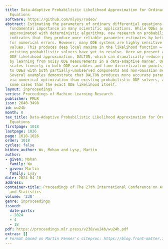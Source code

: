 ```yaml
---
title: Data-Adaptive Probabilistic Likelihood Approximation for Ordinary Differential
  Equations
software: https://github.com/mlysy/rodeo/
abstract: Estimating the parameters of ordinary differential equations (ODEs) is of
  fundamental importance in many scientific applications. While ODEs are typically
  approximated with deterministic algorithms, new research on probabilistic solvers
  indicates that they produce more reliable parameter estimates by better accounting
  for numerical errors. However, many ODE systems are highly sensitive to their parameter
  values. This produces deep local maxima in the likelihood function – a problem which
  existing probabilistic solvers have yet to resolve. Here we present a novel probabilistic
  ODE likelihood approximation, DALTON, which can dramatically reduce parameter sensitivity
  by learning from noisy ODE measurements in a data-adaptive manner. Our approximation
  scales linearly in both ODE variables and time discretization points, and is applicable
  to ODEs with both partially-unobserved components and non-Gaussian measurement models.
  Several examples demonstrate that DALTON produces more accurate parameter estimates
  via numerical optimization than existing probabilistic ODE solvers, and even in
  some cases than the exact ODE likelihood itself.
layout: inproceedings
series: Proceedings of Machine Learning Research
publisher: PMLR
issn: 2640-3498
id: wu24b
month: 0
tex_title: Data-Adaptive Probabilistic Likelihood Approximation for Ordinary Differential
  Equations
firstpage: 1018
lastpage: 1026
page: 1018-1026
order: 1018
cycles: false
bibtex_author: Wu, Mohan and Lysy, Martin
author:
- given: Mohan
  family: Wu
- given: Martin
  family: Lysy
date: 2024-04-18
address:
container-title: Proceedings of The 27th International Conference on Artificial Intelligence
  and Statistics
volume: '238'
genre: inproceedings
issued:
  date-parts:
  - 2024
  - 4
  - 18
pdf: https://proceedings.mlr.press/v238/wu24b/wu24b.pdf
extras: []
# Format based on Martin Fenner's citeproc: https://blog.front-matter.io/posts/citeproc-yaml-for-bibliographies/
---
```

